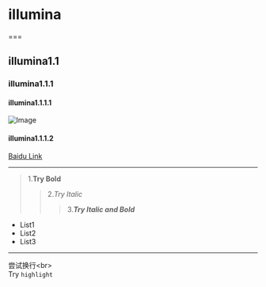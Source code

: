 # illumina  
===
## illumina1.1  
### illumina1.1.1  
#### illumina1.1.1.1  
![Image]()  
#### illumina1.1.1.2  
[Baidu Link](http://www.baidu.com)

---
> 1.**Try Bold**   
>> 2.*Try Italic*   
>>> 3.***Try Italic and Bold***    
* List1
* List2
* List3
---
尝试换行\<br>
<br>
Try `highlight`
